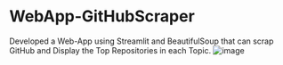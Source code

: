 # WebApp-GitHubScraper
Developed a Web-App using Streamlit and BeautifulSoup that can scrap GitHub and Display the Top Repositories in each Topic.
![image](https://user-images.githubusercontent.com/96365389/167301961-c08dd5cf-1f55-4711-ba6b-1505e192c21d.png)
